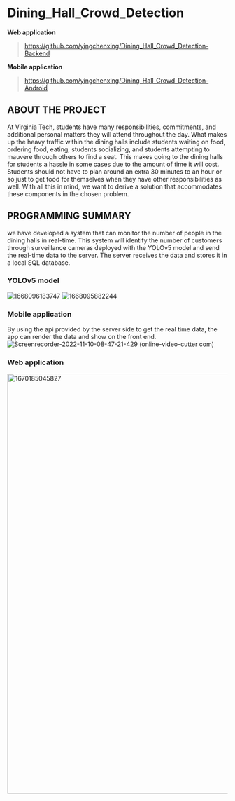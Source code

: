# Dining_Hall_Crowd_Detection
**Web application**
> https://github.com/yingchenxing/Dining_Hall_Crowd_Detection-Backend
> 
**Mobile application**
> https://github.com/yingchenxing/Dining_Hall_Crowd_Detection-Android

## ABOUT THE PROJECT
At Virginia Tech, students have many responsibilities, commitments, and additional personal matters they will attend throughout the day. What makes up the heavy traffic within the dining halls include students waiting on food, ordering food, eating, students socializing, and students attempting to mauvere through others to find a seat. This makes going to the dining halls for students a hassle in some cases due to the amount of time it will cost.  Students should not have to plan around an extra 30 minutes to an hour or so just to get food for themselves when they have other responsibilities as well. With all this in mind, we want to derive a solution that accommodates these components in the chosen problem. 

## PROGRAMMING SUMMARY
we have developed a system that can monitor the number of people in the dining halls in real-time. This system will identify the number of customers through surveillance cameras deployed with the YOLOv5 model and send the real-time data to the server. The server receives the data and stores it in a local SQL database.

### YOLOv5 model

![1668096183747](https://user-images.githubusercontent.com/71536778/205512897-9ecc0d0a-6535-4336-bf3f-ccd2a6b44a1a.png)
![1668095882244](https://user-images.githubusercontent.com/71536778/205512902-6018276a-2866-4541-91a0-45d7d573de9a.png)

### Mobile application
By using the api provided by the server side to get the real time data, the app can render the data and show on the front end.
![Screenrecorder-2022-11-10-08-47-21-429 (online-video-cutter com)](https://user-images.githubusercontent.com/71536778/205512931-c9daf3a1-a9e3-4389-8094-cf9f4e75b52f.gif)

### Web application
<img width="959" alt="1670185045827" src="https://user-images.githubusercontent.com/71536778/205513439-c2d39e6c-66ee-4a27-8cbb-3e0cea97a477.png">


